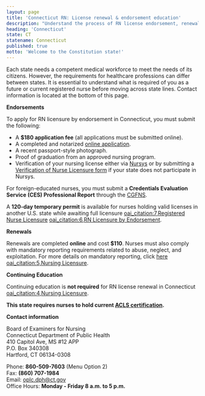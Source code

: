 ```yaml
---
layout: page
title: 'Connecticut RN: License renewal & endorsement education'
description: "Understand the process of RN license endorsement, renewal, and continuing education in Connecticut. Ensure career longevity."
heading: 'Connecticut'
state: CT
statename: Connecticut
published: true
motto: 'Welcome to the Constitution state!'
---
```


Each state needs a competent medical workforce to meet the needs of its citizens. However, the requirements for healthcare professions can differ between states. It is essential to understand what is required of you as a future or current registered nurse before moving across state lines. Contact information is located at the bottom of this page.

**Endorsements**

To apply for RN licensure by endorsement in Connecticut, you must submit the following:

- A **$180 application fee** (all applications must be submitted online).
- A completed and notarized [online application](https://www.elicense.ct.gov/).
- A recent passport-style photograph.
- Proof of graduation from an approved nursing program.
- Verification of your nursing license either via [Nursys](https://www.nursys.com/) or by submitting a [Verification of Nurse Licensure form](https://portal.ct.gov/dph/practitioner-licensing--investigations/registered-nurse/registered-nurse-licensure) if your state does not participate in Nursys.

For foreign-educated nurses, you must submit a **Credentials Evaluation Service (CES) Professional Report** through the [CGFNS](https://www.cgfns.org/services/credentials-evaluation/credentials-evaluation-service-professional-report/).

A **120-day temporary permit** is available for nurses holding valid licenses in another U.S. state while awaiting full licensure [oai_citation:7,Registered Nurse Licensure](https://portal.ct.gov/dph/practitioner-licensing--investigations/registered-nurse/registered-nurse-licensure) [oai_citation:6,RN Licensure by Endorsement](https://portal.ct.gov/dph/practitioner-licensing--investigations/registered-nurse/rn-licensure-by-endorsement).

**Renewals**

Renewals are completed **online** and cost **$110**. Nurses must also comply with mandatory reporting requirements related to abuse, neglect, and exploitation. For more details on mandatory reporting, click [here](https://portal.ct.gov/dph/practitioner-licensing--investigations/plis/mandatory-reporters-of-abuse-neglect-exploitation-and-impaired-practitioners) [oai_citation:5,Nursing Licensure](https://portal.ct.gov/dph/practitioner-licensing--investigations/nursing/nursing-licensure).

**Continuing Education**

Continuing education is **not required** for RN license renewal in Connecticut [oai_citation:4,Nursing Licensure](https://portal.ct.gov/dph/practitioner-licensing--investigations/nursing/nursing-licensure).

**This state requires nurses to hold current [ACLS certification](https://www.acls.net/connecticut-acls-pals-bls).**

**Contact information**

Board of Examiners for Nursing  
Connecticut Department of Public Health  
410 Capitol Ave, MS #12 APP  
P.O. Box 340308  
Hartford, CT 06134-0308

Phone: **860-509-7603** (Menu Option 2)  
Fax: **(860) 707-1984**  
Email: <oplc.dph@ct.gov>  
Office Hours: **Monday - Friday 8 a.m. to 5 p.m.**
